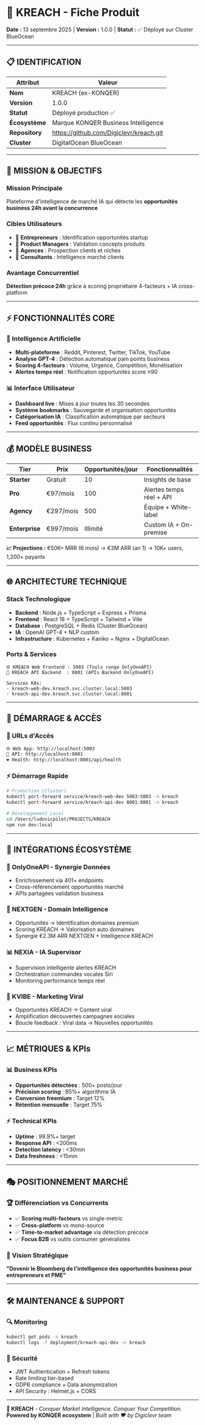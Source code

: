 # 🚀 KREACH - Fiche Produit

**Date :** 13 septembre 2025 | **Version :** 1.0.0 | **Statut :** ✅ Déployé sur Cluster BlueOcean

---

## 📋 IDENTIFICATION

| **Attribut** | **Valeur** |
|--------------|------------|
| **Nom** | KREACH (ex-KONQER) |
| **Version** | 1.0.0 |
| **Statut** | Déployé production ✅ |
| **Écosystème** | Marque KONQER Business Intelligence |
| **Repository** | https://github.com/Digiclevr/kreach.git |
| **Cluster** | DigitalOcean BlueOcean |

---

## 🎯 MISSION & OBJECTIFS

### **Mission Principale**
Plateforme d'intelligence de marché IA qui détecte les **opportunités business 24h avant la concurrence**

### **Cibles Utilisateurs**
- 👥 **Entrepreneurs** : Identification opportunités startup
- 🏢 **Product Managers** : Validation concepts produits  
- 🎯 **Agences** : Prospection clients et niches
- 💼 **Consultants** : Intelligence marché clients

### **Avantage Concurrentiel**
**Détection précoce 24h** grâce à scoring propriétaire 4-facteurs + IA cross-platform

---

## ⚡ FONCTIONNALITÉS CORE

### **🤖 Intelligence Artificielle**
- **Multi-plateforme** : Reddit, Pinterest, Twitter, TikTok, YouTube
- **Analyse GPT-4** : Détection automatique pain points business
- **Scoring 4-facteurs** : Volume, Urgence, Compétition, Monétisation  
- **Alertes temps réel** : Notification opportunités score ≥90

### **📊 Interface Utilisateur**
- **Dashboard live** : Mises à jour toutes les 30 secondes
- **Système bookmarks** : Sauvegarde et organisation opportunités
- **Catégorisation IA** : Classification automatique par secteurs
- **Feed opportunités** : Flux continu personnalisé

---

## 💰 MODÈLE BUSINESS

| **Tier** | **Prix** | **Opportunités/jour** | **Fonctionnalités** |
|-----------|----------|----------------------|---------------------|
| **Starter** | Gratuit | 10 | Insights de base |
| **Pro** | €97/mois | 100 | Alertes temps réel + API |
| **Agency** | €297/mois | 500 | Équipe + White-label |
| **Enterprise** | €997/mois | Illimité | Custom IA + On-premise |

**📈 Projections :** €50K+ MRR (6 mois) → €3M ARR (an 1) → 10K+ users, 1,200+ payants

---

## 🌐 ARCHITECTURE TECHNIQUE

### **Stack Technologique**
- **Backend** : Node.js + TypeScript + Express + Prisma
- **Frontend** : React 18 + TypeScript + Tailwind + Vite
- **Database** : PostgreSQL + Redis (Cluster BlueOcean)
- **IA** : OpenAI GPT-4 + NLP custom
- **Infrastructure** : Kubernetes + Kaniko + Nginx + DigitalOcean

### **Ports & Services**
```
🌐 KREACH Web Frontend : 5003 (Tools range OnlyOneAPI)
🔧 KREACH API Backend  : 8001 (APIs Backend OnlyOneAPI)

Services K8s:
- kreach-web-dev.kreach.svc.cluster.local:5003
- kreach-api-dev.kreach.svc.cluster.local:8001
```

---

## 🚀 DÉMARRAGE & ACCÈS

### **🔗 URLs d'Accès**
```bash
🌐 Web App: http://localhost:5003
🔗 API: http://localhost:8001  
❤️ Health: http://localhost:8001/api/health
```

### **⚡ Démarrage Rapide**
```bash
# Production (Cluster)
kubectl port-forward service/kreach-web-dev 5003:5003 -n kreach
kubectl port-forward service/kreach-api-dev 8001:8001 -n kreach

# Développement Local
cd /Users/ludovicpilet/PROJECTS/KREACH
npm run dev:local
```

---

## 🔗 INTÉGRATIONS ÉCOSYSTÈME

### **🎯 OnlyOneAPI** - Synergie Données
- Enrichissement via 401+ endpoints
- Cross-référencement opportunités marché
- APIs partagées validation business

### **🚀 NEXTGEN** - Domain Intelligence
- Opportunités → Identification domaines premium
- Scoring KREACH → Valorisation auto domaines
- Synergie €2.3M ARR NEXTGEN + Intelligence KREACH

### **📊 NEXIA** - IA Supervisor
- Supervision intelligente alertes KREACH
- Orchestration commandes vocales Siri
- Monitoring performance temps réel

### **💎 KVIBE** - Marketing Viral  
- Opportunités KREACH → Content viral
- Amplification découvertes campagnes sociales
- Boucle feedback : Viral data → Nouvelles opportunités

---

## 📈 MÉTRIQUES & KPIs

### **📊 Business KPIs**
- **Opportunités détectées** : 500+ posts/jour
- **Précision scoring** : 85%+ algorithme IA
- **Conversion freemium** : Target 12%
- **Rétention mensuelle** : Target 75%

### **⚡ Technical KPIs**
- **Uptime** : 99.9%+ target
- **Response API** : <200ms
- **Detection latency** : <30min
- **Data freshness** : <15min

---

## 🎭 POSITIONNEMENT MARCHÉ

### **🏆 Différenciation vs Concurrents**
- ✅ **Scoring multi-facteurs** vs single-metric
- ✅ **Cross-platform** vs mono-source  
- ✅ **Time-to-market advantage** via détection précoce
- ✅ **Focus B2B** vs outils consumer généralistes

### **🎯 Vision Stratégique**
**"Devenir le Bloomberg de l'intelligence des opportunités business pour entrepreneurs et PME"**

---

## 🛠️ MAINTENANCE & SUPPORT

### **🔍 Monitoring**
```bash
kubectl get pods -n kreach
kubectl logs -f deployment/kreach-api-dev -n kreach
```

### **🔐 Sécurité**
- JWT Authentication + Refresh tokens
- Rate limiting tier-based
- GDPR compliance + Data anonymization
- API Security : Helmet.js + CORS

---

**🚀 KREACH** - *Conquer Market Intelligence. Conquer Your Competition.*  
**Powered by KONQER ecosystem** | *Built with ❤️ by Digiclevr team*